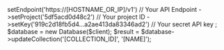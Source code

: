 <?php

use Getapp\Client;
use Getapp\Services\Database;

$client = new Client();

$client
    ->setEndpoint('https://[HOSTNAME_OR_IP]/v1') // Your API Endpoint
    ->setProject('5df5acd0d48c2') // Your project ID
    ->setKey('919c2d18fb5d4...a2ae413da83346ad2') // Your secret API key
;

$database = new Database($client);

$result = $database->updateCollection('[COLLECTION_ID]', '[NAME]');